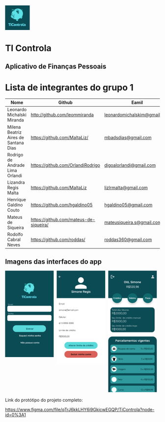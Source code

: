 <img 
    src="images\LogoTiControla.png" 
    alt="TiControla icon"
    style="width: 80px; 
    /* float: left; */
    margin-right: 10px;"
/>

# TI Controla
## Aplicativo de Finanças Pessoais

# Lista de integrantes do grupo 1

|Nome      |Github|Eamil                    |
|----------|------|-------------------------|
|Leonardo Michalski Miranda|http://github.com/leommiranda|leonardomichalskim@gmail.com|
|Milena Beatriz Aires de Santana Dias|https://github.com/MaltaLiz/|mbadsdias@gmail.com      |
|Rodrigo de Andrade Lima Orlandi|https://github.com/OrlandiRodrigo|digoalorlandi@gmail.com  |
|Lizandra Regis Malta|https://github.com/MaltaLiz|lizlrmalta@gmail.com     |
|Henrique Galdino Couto|https://github.com/hgaldino05|hgaldino05@gmail.com     |
|Mateus de Siqueira|https://github.com/mateus-de-siqueira/|mateusiqueira.s@gmail.com|
|Rodolfo Cabral Neves|https://github.com/roddas/|roddas360@gmail.com      |        |

## Imagens das interfaces do app

<div 
style="
    display: flex;
    /* float: left; */
    margin-right: 10px;"
>
    <div style="margin-right: 10px;">
        <img 
            src="images\Login.png" 
            alt="TiControla icon"
            style="width: 200px; 
            /* float: left; */
            margin-right: 10px;"
        />
    </div>
    <div style="margin-right: 10px;">
        <img 
            src="images\Perfil.png" 
            alt="TiControla icon"
            style="width: 200px; 
            /* float: left; */
            margin-right: 10px;"
        />
    </div>
    <div>
        <img 
            src="images\Home.png" 
            alt="TiControla icon"
            style="width: 200px; 
            /* float: left; */
            margin-right: 10px;"
        />
    </div>
</div>

Link do protótipo do projeto completo: 

https://www.figma.com/file/qTrJ6kkLHY6i9GkicwEGQP/TiControla?node-id=0%3A1


